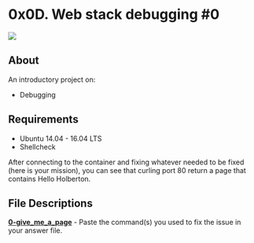 # 0x0D. Web stack debugging #0
<img src="https://res.cloudinary.com/practicaldev/image/fetch/s--k4xY232R--/c_imagga_scale,f_auto,fl_progressive,h_420,q_auto,w_1000/https://thepracticaldev.s3.amazonaws.com/i/ee9i03972mp4ts2qh8pd.png">

## About
An introductory project on:
* Debugging

## Requirements
- Ubuntu 14.04 - 16.04 LTS
- Shellcheck

After connecting to the container and fixing whatever needed to be fixed (here is your mission), you can see that curling port 80 return a page that contains Hello Holberton.

## File Descriptions

**[0-give_me_a_page](0-give_me_a_page)** - Paste the command(s) you used to fix the issue in your answer file.